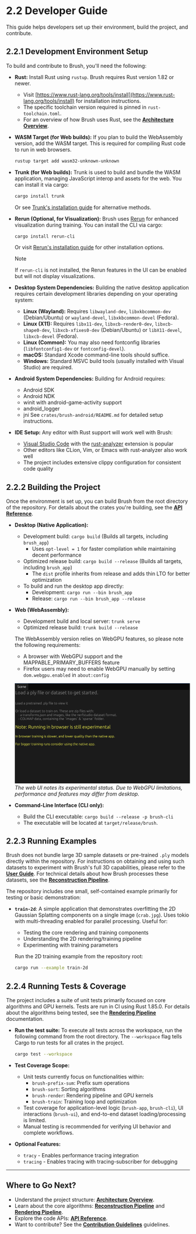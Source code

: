 # 2.2 Developer Guide

This guide helps developers set up their environment, build the project, and contribute.

## 2.2.1 Development Environment Setup

To build and contribute to Brush, you'll need the following:

*   **Rust:** Install Rust using `rustup`. Brush requires Rust version 1.82 or newer.
    *   Visit [https://www.rust-lang.org/tools/install](https://www.rust-lang.org/tools/install) for installation instructions.
    *   The specific toolchain version required is pinned in `rust-toolchain.toml`.
    *   For an overview of how Brush uses Rust, see the **[Architecture Overview](../technical-deep-dive/architecture.md#rust-architecture)**.
*   **WASM Target (for Web builds):** If you plan to build the WebAssembly version, add the WASM target. This is required for compiling Rust code to run in web browsers.
    ```bash
    rustup target add wasm32-unknown-unknown
    ```
*   **Trunk (for Web builds):** Trunk is used to build and bundle the WASM application, managing JavaScript interop and assets for the web. You can install it via cargo:
    ```bash
    cargo install trunk
    ```
    Or see [Trunk's installation guide](https://trunkrs.dev/#install) for alternative methods.
*   **Rerun (Optional, for Visualization):** Brush uses [Rerun](https://rerun.io/) for enhanced visualization during training. You can install the CLI via cargo:
    ```bash
    cargo install rerun-cli
    ```
    Or visit [Rerun's installation guide](https://www.rerun.io/docs/getting-started/installing) for other installation options.
    
    > [!NOTE]
    > If `rerun-cli` is not installed, the Rerun features in the UI can be enabled but will not display visualizations.
*   **Desktop System Dependencies:** Building the native desktop application requires certain development libraries depending on your operating system:
    *   **Linux (Wayland):** Requires `libwayland-dev`, `libxkbcommon-dev` (Debian/Ubuntu) or `wayland-devel`, `libxkbcommon-devel` (Fedora).
    *   **Linux (X11):** Requires `libx11-dev`, `libxcb-render0-dev`, `libxcb-shape0-dev`, `libxcb-xfixes0-dev` (Debian/Ubuntu) or `libX11-devel`, `libxcb-devel` (Fedora).
    *   **Linux (Common):** You may also need fontconfig libraries (`libfontconfig1-dev` or `fontconfig-devel`).
    *   **macOS:** Standard Xcode command-line tools should suffice.
    *   **Windows:** Standard MSVC build tools (usually installed with Visual Studio) are required.
*   **Android System Dependencies:** Building for Android requires:
    *   Android SDK
    *   Android NDK
    *   winit with android-game-activity support
    *   android_logger
    *   jni
    See `crates/brush-android/README.md` for detailed setup instructions.
*   **IDE Setup:** Any editor with Rust support will work well with Brush:
    *   [Visual Studio Code](https://code.visualstudio.com/) with the [rust-analyzer](https://marketplace.visualstudio.com/items?itemName=rust-lang.rust-analyzer) extension is popular
    *   Other editors like CLion, Vim, or Emacs with rust-analyzer also work well
    *   The project includes extensive clippy configuration for consistent code quality

## 2.2.2 Building the Project

Once the environment is set up, you can build Brush from the root directory of the repository. For details about the crates you're building, see the **[API Reference](../api-reference.md#41-key-public-apis)**.

*   **Desktop (Native Application):**
    *   Development build: `cargo build` (Builds all targets, including `brush_app`)
        * Uses `opt-level = 1` for faster compilation while maintaining decent performance
    *   Optimized release build: `cargo build --release` (Builds all targets, including `brush_app`)
        * The `dist` profile inherits from release and adds thin LTO for better optimization
    *   To build and run the desktop app directly:
        *   Development: `cargo run --bin brush_app`
        *   Release: `cargo run --bin brush_app --release`
*   **Web (WebAssembly):**
    *   Development build and local server: `trunk serve`
    *   Optimized release build: `trunk build --release`

    The WebAssembly version relies on WebGPU features, so please note the following requirements:
    * A browser with WebGPU support and the MAPPABLE_PRIMARY_BUFFERS feature
    * Firefox users may need to enable WebGPU manually by setting `dom.webgpu.enabled` in `about:config`
    
    ![Brush Web UI Experimental Note](../media/Brush_web_Scene_panel_nothing_loaded_yet.png)
    *The web UI notes its experimental status. Due to WebGPU limitations, performance and features may differ from desktop.*
*   **Command-Line Interface (CLI only):**
    *   Build the CLI executable: `cargo build --release -p brush-cli`
    *   The executable will be located at `target/release/brush`.

## 2.2.3 Running Examples

Brush does not bundle large 3D sample datasets or pre-trained `.ply` models directly within the repository. For instructions on obtaining and using such datasets to experiment with Brush's full 3D capabilities, please refer to the **[User Guide](user-guide.md#213-core-ui-workflows)**. For technical details about how Brush processes these datasets, see the **[Reconstruction Pipeline](../technical-deep-dive/reconstruction-pipeline.md)**.

The repository includes one small, self-contained example primarily for testing or basic demonstration:

*   **`train-2d`**: A simple application that demonstrates overfitting the 2D Gaussian Splatting components on a single image (`crab.jpg`). Uses tokio with multi-threading enabled for parallel processing. Useful for:
    * Testing the core rendering and training components
    * Understanding the 2D rendering/training pipeline
    * Experimenting with training parameters
    
    Run the 2D training example from the repository root:
    ```bash
    cargo run --example train-2d
    ```

## 2.2.4 Running Tests & Coverage

The project includes a suite of unit tests primarily focused on core algorithms and GPU kernels. Tests are run in CI using Rust 1.85.0. For details about the algorithms being tested, see the **[Rendering Pipeline](../technical-deep-dive/rendering-pipeline.md)** documentation.

*   **Run the test suite:** To execute all tests across the workspace, run the following command from the root directory. The `--workspace` flag tells Cargo to run tests for all crates in the project.
    ```bash
    cargo test --workspace
    ```
*   **Test Coverage Scope:**
    *   Unit tests currently focus on functionalities within:
        * `brush-prefix-sum`: Prefix sum operations
        * `brush-sort`: Sorting algorithms
        * `brush-render`: Rendering pipeline and GPU kernels
        * `brush-train`: Training loop and optimization
    *   Test coverage for application-level logic (`brush-app`, `brush-cli`), UI interactions (`brush-ui`), and end-to-end dataset loading/processing is limited.
    *   Manual testing is recommended for verifying UI behavior and complete workflows.

*   **Optional Features:**
    * `tracy` - Enables performance tracing integration
    * `tracing` - Enables tracing with tracing-subscriber for debugging

---

## Where to Go Next?

*   Understand the project structure: **[Architecture Overview](../technical-deep-dive/architecture.md)**.
*   Learn about the core algorithms: **[Reconstruction Pipeline](../technical-deep-dive/reconstruction-pipeline.md)** and **[Rendering Pipeline](../technical-deep-dive/rendering-pipeline.md)**.
*   Explore the code APIs: **[API Reference](../api-reference.md)**.
*   Want to contribute? See the **[Contribution Guidelines](../../CONTRIBUTING.md)** guidelines. 